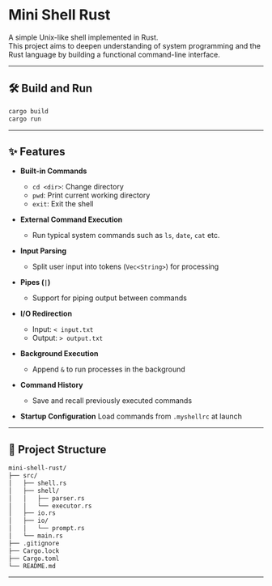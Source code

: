 # Mini Shell Rust

A simple Unix-like shell implemented in Rust.  
This project aims to deepen understanding of system programming and the Rust language by building a functional command-line interface.

---

## 🛠 Build and Run
```bash
cargo build
cargo run
```

---

## ✨ Features

- **Built-in Commands**
  - `cd <dir>`: Change directory
  - `pwd`: Print current working directory
  - `exit`: Exit the shell

- **External Command Execution**
  - Run typical system commands such as `ls`, `date`, `cat` etc.

- **Input Parsing**
  - Split user input into tokens (`Vec<String>`) for processing

- **Pipes (`|`)**
  - Support for piping output between commands

- **I/O Redirection**
  - Input: `< input.txt`
  - Output: `> output.txt`

- **Background Execution**
  - Append `&` to run processes in the background

- **Command History**
  - Save and recall previously executed commands

- **Startup Configuration**
Load commands from `.myshellrc` at launch

---

## 📁 Project Structure
```bash
mini-shell-rust/
├── src/
│   ├── shell.rs
│   ├── shell/
│   │   ├── parser.rs 
│   │   └── executor.rs   
│   ├── io.rs
│   ├── io/
│   │   └── prompt.rs   
│   └── main.rs   
├── .gitignore        
├── Cargo.lock        
├── Cargo.toml        
└── README.md         
```

---